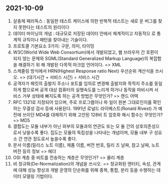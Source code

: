 ## 2021-10-09

1. 살충제 패러독스 : 동일한 테스트 케이스에 의한 반복적 테스트는 새로 운 버그를 찾지 못한다는 테스트의 원리이다
2. 데이터 마이닝의 개념 :  대규모로 저장된 데이터 안에서 체계적이고 자동적으 로 통계적 규칙이나 패턴을 찾아내는 기술이다.
3. 프로토콜 기본요소 3가지: 구문, 의미, 타이밍
4. W3C(World Wide Web Consortium)에서 개발되었고, 웹 브라우저 간 호환이 되지 않는 문제와 SGML(Standard Generalized Markup Language)의 복잡함을 해결하기 위 해 개발된 다목적 마크업 언어이다. => XML
5. 스케줄링 방식에서 HRN(Highest Response ratio Next) 우선순위 계산식을 쓰시오. => (대기시간 + 서비스 시간) ÷ 서비스 시간
6. 공격자가 패킷의 출발지 주소나 포트를 임의로 변경해 출발지와 목적지 주소를 동일하게 함으로써 공격 대상 컴퓨터의 실행속도를 느리게 하거나 동작을 마비시켜 서 비스 거부 상태에 빠지도록 하는 공격 방법은 무엇인가? => 랜드 어택
7. RFC 1321로 지정되어 있으며, 주로 프로그램이나 파 일이 원본 그대로인지를 확인하는 무결성 검사 등에 사용된다. 1991년 로널드 라이베스트(Ronald Rivest) 가 예전에 쓰이던 MD4를 대체하기 위해 고안된 128비 트 암호화 해시 함수는 무엇인가? => MD5
8. 결합도는 모듈 내부가 아닌 외부의 모듈과의 연관도 또는 모 듈 간의 상호의존성으로서 낮을수록 좋다. 집도는 모듈의 독립성을 나타내는 개념이며, 모듈 내부 구 성요소 간 연관 정도로서 높을수록 좋다.
9. 문서 이름(릴리스 노트 이름), 제품 이름, 버전 번호, 릴리 즈 날짜, 참고 날짜, 노트 버전 등의 정보 => 헤더
10. OSI 계층 중 비트를 전송하는 계층은 무엇인가? => 물리 계층
11. 비 정규화(De-Normalization)의 개념을 쓰시오. => 정규화된 엔터티, 속성, 관계에 대해 성능 향상과 개발 운영의 단순화를 위해 중복, 통합, 분리 등을 수행하는 데이터 모델링 기법이다.

